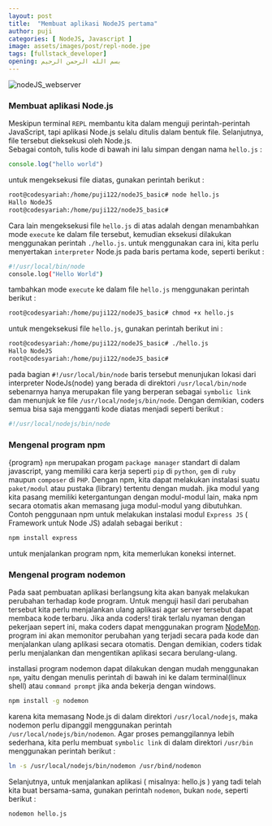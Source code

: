 ```yaml
---
layout: post
title:  "Membuat aplikasi NodeJS pertama"
author: puji
categories: [ NodeJS, Javascript ]
image: assets/images/post/repl-node.jpe
tags: [fullstack_developer]
opening: بسم الله الرحمن الرحيم
---  
```


![nodeJS_webserver]({{site.url}}/assets/images/post/repl-node.jpe)  

### Membuat aplikasi Node.js  
Meskipun terminal ```REPL``` membantu kita dalam menguji perintah-perintah JavaScript, tapi aplikasi Node.js selalu ditulis dalam bentuk file. Selanjutnya, file tersebut dieksekusi oleh Node.js.  
Sebagai contoh, tulis kode di bawah ini lalu simpan dengan nama ```hello.js```  :  
```javascript
console.log("hello world")
```  

untuk mengeksekusi file diatas, gunakan perintah berikut : 

```bash
root@codesyariah:/home/puji122/nodeJS_basic# node hello.js
Hallo NodeJS
root@codesyariah:/home/puji122/nodeJS_basic# 
```  
Cara lain mengeksekusi file ```hello.js``` di atas adalah dengan menambahkan mode ```execute``` ke dalam file tersebut, kemudian eksekusi dilakukan menggunakan perintah ```./hello.js```. untuk menggunakan cara ini, kita perlu menyertakan ```interpreter``` Node.js pada baris pertama kode, seperti berikut :  

```bash
#!/usr/local/bin/node
console.log("Hello World")
```  

tambahkan mode ```execute``` ke dalam file ```hello.js``` menggunakan perintah berikut :  

```bash
root@codesyariah:/home/puji122/nodeJS_basic# chmod +x hello.js
```  
untuk mengeksekusi file ```hello.js```, gunakan perintah berikut ini :  

```bash
root@codesyariah:/home/puji122/nodeJS_basic# ./hello.js
Hallo NodeJS
root@codesyariah:/home/puji122/nodeJS_basic#
```  

pada bagian ```#!/usr/local/bin/node``` baris tersebut menunjukan lokasi dari interpreter NodeJs(node) yang berada di direktori ```/usr/local/bin/node``` sebenarnya hanya merupakan file yang berperan sebagai ```symbolic link``` dan menunjuk ke file ```/usr/local/nodejs/bin/node```. Dengan demikian, coders semua bisa saja mengganti kode diatas menjadi seperti berikut :  

```bash
#!/usr/local/nodejs/bin/node
```  

### Mengenal program npm  
{program} ```npm``` merupakan progam ```package manager``` standart di dalam javascript, yang memiliki cara kerja seperti ```pip``` di ```python```, ```gem``` di ```ruby``` maupun ```composer``` di ```PHP```. Dengan npm, kita dapat melakukan instalasi suatu ```paket/modul``` atau pustaka (library) tertentu dengan mudah. jika modul yang kita pasang memiliki ketergantungan dengan modul-modul lain, maka npm secara otomatis akan memasang juga modul-modul yang dibutuhkan. Contoh penggunaan npm untuk melakukan instalasi modul ```Express JS``` ( Framework untuk Node JS) adalah sebagai berikut :  

```bash
npm install express
```  
untuk menjalankan program npm, kita memerlukan koneksi internet.

### Mengenal program nodemon  
Pada saat pembuatan aplikasi berlangsung kita akan banyak melakukan perubahan terhadap kode program. Untuk menguji hasil dari perubahan tersebut kita perlu menjalankan ulang aplikasi agar server tersebut dapat membaca kode terbaru. Jika anda coders! tirak terlalu nyaman dengan pekerjaan sepert ini, maka coders dapat menggunakan program <a href="https://nodemon.io">NodeMon</a>. program ini akan memonitor perubahan yang terjadi secara pada kode dan menjalankan ulang aplikasi secara otomatis. Dengan demikian, coders tidak perlu menjalankan dan mengentikan aplikasi secara berulang-ulang.  

installasi program nodemon dapat dilakukan dengan mudah menggunakan ```npm```, yaitu dengan menulis perintah di bawah ini ke dalam terminal(linux shell) atau ```command prompt``` jika anda bekerja dengan windows.  

```bash
npm install -g nodemon
```  

karena kita memasang Node.js di dalam direktori ```/usr/local/nodejs```, maka nodemon perlu dipanggil menggunakan perintah ```/usr/local/nodejs/bin/nodemon```. Agar proses pemanggilannya lebih sederhana, kita perlu membuat ```symbolic link``` di dalam direktori ```/usr/bin``` menggunakan perintah berikut :  

```bash
ln -s /usr/local/nodejs/bin/nodemon /usr/bind/nodemon
```  

Selanjutnya, untuk menjalankan aplikasi ( misalnya: hello.js ) yang tadi telah kita buat bersama-sama, gunakan perintah ```nodemon```, bukan ```node```, seperti berikut :  

```bash
nodemon hello.js
```  

